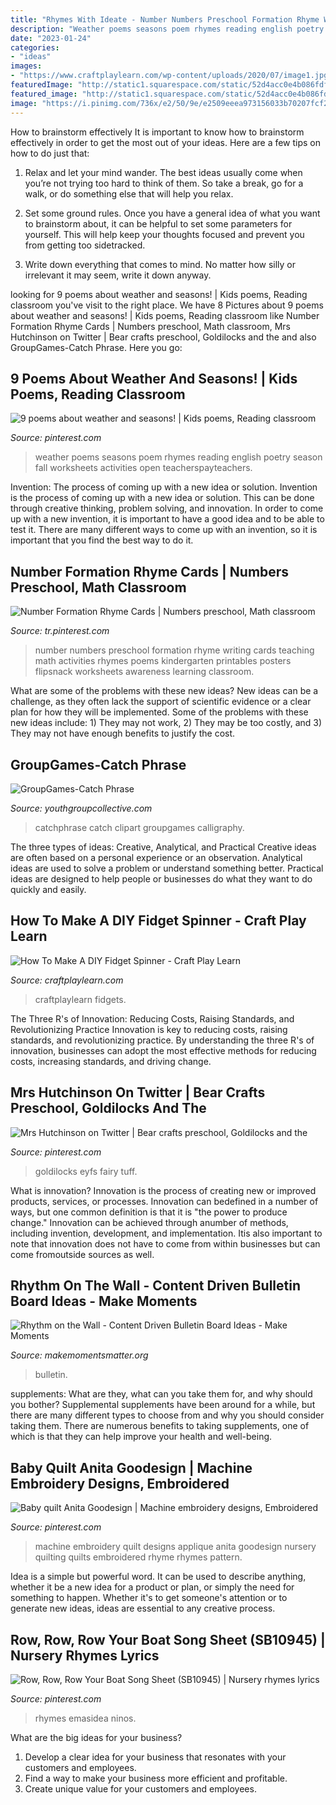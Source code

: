 ```yaml
---
title: "Rhymes With Ideate - Number Numbers Preschool Formation Rhyme Writing Cards Teaching Math Activities Rhymes Poems Kindergarten Printables Posters Flipsnack Worksheets Awareness Learning Classroom"
description: "Weather poems seasons poem rhymes reading english poetry season fall worksheets activities open teacherspayteachers"
date: "2023-01-24"
categories:
- "ideas"
images:
- "https://www.craftplaylearn.com/wp-content/uploads/2020/07/image1.jpg"
featuredImage: "http://static1.squarespace.com/static/52d4acc0e4b086fdf73bb33b/t/530d233fe4b0b0b6166b2456/1393369920927/Catchphrase.jpg?format=1500w"
featured_image: "http://static1.squarespace.com/static/52d4acc0e4b086fdf73bb33b/t/530d233fe4b0b0b6166b2456/1393369920927/Catchphrase.jpg?format=1500w"
image: "https://i.pinimg.com/736x/e2/50/9e/e2509eeea973156033b70207fcf256d9.jpg"
---
```



How to brainstorm effectively
It is important to know how to brainstorm effectively in order to get the most out of your ideas. Here are a few tips on how to do just that:
1. Relax and let your mind wander. The best ideas usually come when you’re not trying too hard to think of them. So take a break, go for a walk, or do something else that will help you relax.

2. Set some ground rules. Once you have a general idea of what you want to brainstorm about, it can be helpful to set some parameters for yourself. This will help keep your thoughts focused and prevent you from getting too sidetracked.

3. Write down everything that comes to mind. No matter how silly or irrelevant it may seem, write it down anyway.

	

		
looking for 9 poems about weather and seasons! | Kids poems, Reading classroom you've visit to the right place. We have 8 Pictures about 9 poems about weather and seasons! | Kids poems, Reading classroom like Number Formation Rhyme Cards | Numbers preschool, Math classroom, Mrs Hutchinson on Twitter | Bear crafts preschool, Goldilocks and the and also GroupGames-Catch Phrase. Here you go:
		
    
## 9 Poems About Weather And Seasons! | Kids Poems, Reading Classroom

<img loading=lazy src="https://i.pinimg.com/736x/8f/c8/88/8fc8886988a0a57f6f555096af46314d--poems-weather.jpg" onerror="this.onerror=null;this.src='https://tse4.mm.bing.net/th?id=OIP.NiNkHX9-FEJ6dM9JZAOiMAHaLY&amp;pid=15.1';" alt="9 poems about weather and seasons! | Kids poems, Reading classroom">

_Source: pinterest.com_

>weather poems seasons poem rhymes reading english poetry season fall worksheets activities open teacherspayteachers. 

	

Invention: The process of coming up with a new idea or solution.
Invention is the process of coming up with a new idea or solution. This can be done through creative thinking, problem solving, and innovation. In order to come up with a new invention, it is important to have a good idea and to be able to test it. There are many different ways to come up with an invention, so it is important that you find the best way to do it.

    
## Number Formation Rhyme Cards | Numbers Preschool, Math Classroom

<img loading=lazy src="https://i.pinimg.com/736x/b3/cc/73/b3cc73629ad0d45fc60e88ace9fd82bd.jpg" onerror="this.onerror=null;this.src='https://tse1.mm.bing.net/th?id=OIP.FROU75DwJbjn3cIbOo2AEgHaKe&amp;pid=15.1';" alt="Number Formation Rhyme Cards | Numbers preschool, Math classroom">

_Source: tr.pinterest.com_

>number numbers preschool formation rhyme writing cards teaching math activities rhymes poems kindergarten printables posters flipsnack worksheets awareness learning classroom. 

	

What are some of the problems with these new ideas?
New ideas can be a challenge, as they often lack the support of scientific evidence or a clear plan for how they will be implemented. Some of the problems with these new ideas include: 1) They may not work, 2) They may be too costly, and 3) They may not have enough benefits to justify the cost.

    
## GroupGames-Catch Phrase

<img loading=lazy src="http://static1.squarespace.com/static/52d4acc0e4b086fdf73bb33b/t/530d233fe4b0b0b6166b2456/1393369920927/Catchphrase.jpg?format=1500w" onerror="this.onerror=null;this.src='https://tse3.mm.bing.net/th?id=OIP.TP6N1vBBc3eQCZKtzqTckwHaFj&amp;pid=15.1';" alt="GroupGames-Catch Phrase">

_Source: youthgroupcollective.com_

>catchphrase catch clipart groupgames calligraphy. 

	

The three types of ideas: Creative, Analytical, and Practical
Creative ideas are often based on a personal experience or an observation. Analytical ideas are used to solve a problem or understand something better. Practical ideas are designed to help people or businesses do what they want to do quickly and easily.

    
## How To Make A DIY Fidget Spinner - Craft Play Learn

<img loading=lazy src="https://www.craftplaylearn.com/wp-content/uploads/2020/07/image1.jpg" onerror="this.onerror=null;this.src='https://tse1.mm.bing.net/th?id=OIP.myOmn-yj8D5KhCFVgi_vjAHaJ4&amp;pid=15.1';" alt="How To Make A DIY Fidget Spinner - Craft Play Learn">

_Source: craftplaylearn.com_

>craftplaylearn fidgets. 

	

The Three R's of Innovation: Reducing Costs, Raising Standards, and Revolutionizing Practice
Innovation is key to reducing costs, raising standards, and revolutionizing practice. By understanding the three R's of innovation, businesses can adopt the most effective methods for reducing costs, increasing standards, and driving change.

    
## Mrs Hutchinson On Twitter | Bear Crafts Preschool, Goldilocks And The

<img loading=lazy src="https://i.pinimg.com/736x/e2/50/9e/e2509eeea973156033b70207fcf256d9.jpg" onerror="this.onerror=null;this.src='https://tse4.mm.bing.net/th?id=OIP.hBiHEbwbvCMT2PsB_juSmwHaJ3&amp;pid=15.1';" alt="Mrs Hutchinson on Twitter | Bear crafts preschool, Goldilocks and the">

_Source: pinterest.com_

>goldilocks eyfs fairy tuff. 

	

What is innovation?
Innovation is the process of creating new or improved products, services, or processes. Innovation can bedefined in a number of ways, but one common definition is that it is "the power to produce change." Innovation can be achieved through anumber of methods, including invention, development, and implementation. Itis also important to note that innovation does not have to come from within businesses but can come fromoutside sources as well.

    
## Rhythm On The Wall - Content Driven Bulletin Board Ideas - Make Moments

<img loading=lazy src="https://makemomentsmatter.org/wp-content/uploads/2019/06/IMG_6723.jpeg" onerror="this.onerror=null;this.src='https://tse4.mm.bing.net/th?id=OIP.x8t77lccgIv_jJKA3GRQqgHaJ3&amp;pid=15.1';" alt="Rhythm on the Wall - Content Driven Bulletin Board Ideas - Make Moments">

_Source: makemomentsmatter.org_

>bulletin. 

	

supplements: What are they, what can you take them for, and why should you bother?
Supplemental supplements have been around for a while, but there are many different types to choose from and why you should consider taking them. There are numerous benefits to taking supplements, one of which is that they can help improve your health and well-being.

    
## Baby Quilt Anita Goodesign | Machine Embroidery Designs, Embroidered

<img loading=lazy src="https://i.pinimg.com/736x/28/de/e8/28dee8313f9610b48f32bfa02f160f46.jpg" onerror="this.onerror=null;this.src='https://tse1.mm.bing.net/th?id=OIP.Ct9piiBgR7j7rk4UcrNUAwHaJ3&amp;pid=15.1';" alt="Baby quilt Anita Goodesign | Machine embroidery designs, Embroidered">

_Source: pinterest.com_

>machine embroidery quilt designs applique anita goodesign nursery quilting quilts embroidered rhyme rhymes pattern. 

	

Idea is a simple but powerful word. It can be used to describe anything, whether it be a new idea for a product or plan, or simply the need for something to happen. Whether it's to get someone's attention or to generate new ideas, ideas are essential to any creative process.

    
## Row, Row, Row Your Boat Song Sheet (SB10945) | Nursery Rhymes Lyrics

<img loading=lazy src="https://i.pinimg.com/736x/86/df/87/86df87ca0c8b2d28cf5935cf0baf0254.jpg" onerror="this.onerror=null;this.src='https://tse3.mm.bing.net/th?id=OIP.vFoFWZjS9BLZGi__aa-ZQQHaKe&amp;pid=15.1';" alt="Row, Row, Row Your Boat Song Sheet (SB10945) | Nursery rhymes lyrics">

_Source: pinterest.com_

>rhymes emasidea ninos. 

	

What are the big ideas for your business?
1. Develop a clear idea for your business that resonates with your customers and employees.
2. Find a way to make your business more efficient and profitable.
3. Create unique value for your customers and employees.


